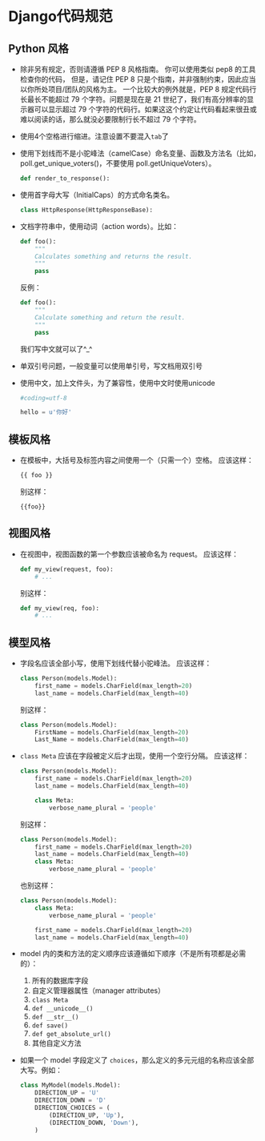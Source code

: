 # Django代码规范

## Python 风格
- 除非另有规定，否则请遵循 PEP 8 风格指南。 
你可以使用类似 pep8 的工具检查你的代码， 但是，请记住 PEP 8 只是个指南，并非强制约束，因此应当以你所处项目/团队的风格为主。 
一个比较大的例外就是，PEP 8 规定代码行长最长不能超过 79 个字符。问题是现在是 21 世纪了，我们有高分辨率的显示器可以显示超过 79 个字符的代码行。如果这这个约定让代码看起来很丑或难以阅读的话，那么就没必要限制行长不超过 79 个字符。

- 使用4个空格进行缩进。注意设置不要混入`tab`了

- 使用下划线而不是小驼峰法（camelCase）命名变量、函数及方法名（比如，poll.get_unique_voters()，不要使用 poll.getUniqueVoters）。

	```python
	def render_to_response():
	```

- 使用首字母大写（InitialCaps）的方式命名类名。

	```python
	class HttpResponse(HttpResponseBase):
	```

- 文档字符串中，使用动词（action words）。比如：

	```python
	def foo():
	    """
	    Calculates something and returns the result.
	    """
	    pass
	```

	反例：
	
	```python
	def foo():
	    """
	    Calculate something and return the result.
	    """
	    pass
	```
	我们写中文就可以了^_^
	
- 单双引号问题，一般变量可以使用单引号，写文档用双引号
- 使用中文，加上文件头，为了兼容性，使用中文时使用unicode

	```python
	#coding=utf-8
	
	hello = u'你好'
	```

	
## 模板风格
- 在模板中，大括号及标签内容之间使用一个（只需一个）空格。 
	应该这样：
	
	```html
	{{ foo }}
	```
	
	别这样：
	
	```
	{{foo}}
	```

## 视图风格
- 在视图中，视图函数的第一个参数应该被命名为 request。 
	应该这样：
	
	```python
	def my_view(request, foo):
	    # ...
	```
	
	别这样：
	
	```python
	def my_view(req, foo):
	    # ...
	```    

## 模型风格
- 字段名应该全部小写，使用下划线代替小驼峰法。 应该这样：

	```python
	class Person(models.Model):
	    first_name = models.CharField(max_length=20)
	    last_name = models.CharField(max_length=40)
	```
	别这样：
	
	```python
	class Person(models.Model):
	    FirstName = models.CharField(max_length=20)
	    Last_Name = models.CharField(max_length=40)
	```    
    
- `class Meta` 应该在字段被定义后才出现，使用一个空行分隔。 应该这样：

	```python
	class Person(models.Model):
	    first_name = models.CharField(max_length=20)
	    last_name = models.CharField(max_length=40)
	
	    class Meta:
	        verbose_name_plural = 'people'
	```        
	        
	别这样：
	
	```python
	class Person(models.Model):
	    first_name = models.CharField(max_length=20)
	    last_name = models.CharField(max_length=40)
	    class Meta:
	        verbose_name_plural = 'people'
	```        
	        
	也别这样：
	
	
	```python
	class Person(models.Model):
	    class Meta:
	        verbose_name_plural = 'people'
	
	    first_name = models.CharField(max_length=20)
	    last_name = models.CharField(max_length=40)
	```    
    
- model 内的类和方法的定义顺序应该遵循如下顺序（不是所有项都是必需的）：

	1. 所有的数据库字段
	2. 自定义管理器属性（manager attributes）
	3. `class Meta`
	4. `def __unicode__()`
	5. `def __str__()`
	6. `def save()`
	7. `def get_absolute_url()`
	8. 其他自定义方法

- 如果一个 model 字段定义了 `choices`，那么定义的多元元组的名称应该全部大写。例如：

	```python
	class MyModel(models.Model):
	    DIRECTION_UP = 'U'
	    DIRECTION_DOWN = 'D'
	    DIRECTION_CHOICES = (
	        (DIRECTION_UP, 'Up'),
	        (DIRECTION_DOWN, 'Down'),
	    )
	```    